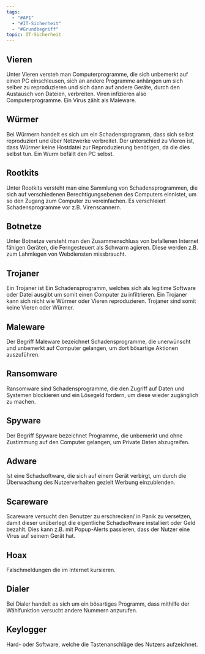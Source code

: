 ```yaml
---
tags:
  - "#AP1"
  - "#IT-Sicherheit"
  - "#Grundbegriff"
topic: IT-Sicherheit
---
```

## Vieren
Unter Vieren versteh man Computerprogramme, die sich unbemerkt auf einen PC einschleusen, sich an andere Programme anhängen um sich selber zu reproduzieren und sich dann auf andere Geräte, durch den Austausch von Dateien, verbreiten. Viren infizieren also Computerprogramme. Ein Virus zählt als Maleware.
## Würmer
Bei Würmern handelt es sich um ein Schadensprogramm, dass sich selbst reproduziert und über Netzwerke verbreitet.
Der unterschied zu Vieren ist, dass Würmer keine Hostdatei zur Reproduzierung benötigen, da die dies selbst tun.
Ein Wurm befällt den PC selbst.
## Rootkits
Unter Rootkits versteht man eine Sammlung von Schadensprogrammen, die sich auf verschiedenen Berechtigungsebenen des Computers einnistet, um so den Zugang zum Computer zu vereinfachen. Es verschleiert Schadensprogramme vor z.B. Virenscannern.
## Botnetze
Unter Botnetze versteht man den Zusammenschluss von befallenen Internet fähigen Geräten, die Ferngesteuert als Schwarm agieren.  Diese werden z.B. zum Lahmlegen von Webdiensten missbraucht.
## Trojaner
Ein Trojaner ist Ein Schadensprogramm, welches sich als legitime Software oder Datei ausgibt um somit einen Computer zu infiltrieren. Ein Trojaner kann sich nicht wie Würmer oder Vieren reproduzieren. Trojaner sind somit keine Vieren oder Würmer.
## Maleware
Der Begriff Maleware bezeichnet Schadensprogramme, die unerwünscht und unbemerkt auf Computer gelangen, um dort bösartige Aktionen auszuführen.
## Ransomware
Ransomware sind Schadensprogramme, die den Zugriff auf Daten und Systemen blockieren und ein Lösegeld fordern, um diese wieder zugänglich zu machen.
## Spyware
Der Begriff Spyware bezeichnet Programme, die unbemerkt und ohne Zustimmung auf den Computer gelangen, um Private Daten abzugreifen.
## Adware
Ist eine Schadsoftware, die sich auf einem Gerät verbirgt, um durch die Überwachung des Nutzerverhalten gezielt Werbung einzublenden.
## Scareware
Scareware versucht den Benutzer zu erschrecken/ in Panik zu versetzen, damit dieser unüberlegt die eigentliche Schadsoftware installiert oder Geld bezahlt.
Dies kann z.B. mit Popup-Alerts passieren, dass der Nutzer eine Virus auf seinem Gerät hat.
## Hoax
Falschmeldungen die im Internet kursieren.
## Dialer
Bei Dialer handelt es sich um ein bösartiges Programm, dass mithilfe der Wählfunktion versucht andere Nummern anzurufen.
## Keylogger
Hard- oder Software, welche die Tastenanschläge des Nutzers aufzeichnet.





